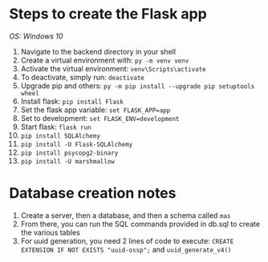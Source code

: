 # Steps to create the Flask app
*OS: Windows 10*
1. Navigate to the backend directory in your shell
2. Create a virtual environment with: `py -m venv venv`
3. Activate the virtual environment: `venv\Scripts\activate`
4. To deactivate, simply run: `deactivate`
4. Upgrade pip and others: `py -m pip install --upgrade pip setuptools wheel`
5. Install flask: `pip install Flask`
6. Set the flask app variable: `set FLASK_APP=app`
6. Set to development: `set FLASK_ENV=development`
7. Start flask: `flask run`
8. `pip install SQLAlchemy`
8. `pip install -U Flask-SQLAlchemy`
9. `pip install psycopg2-binary`
10. `pip install -U marshmallow`

# Database creation notes
1. Create a server, then a database, and then a schema called `mas`
2. From there, you can run the SQL commands provided in db.sql to create the various tables
3. For uuid generation, you need 2 lines of code to execute: `CREATE EXTENSION IF NOT EXISTS "uuid-ossp";` and `uuid_generate_v4()`